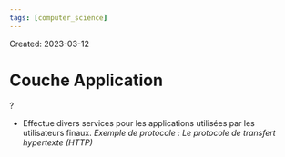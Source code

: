 ```yaml
---
tags: [computer_science] 
---
```

Created: 2023-03-12

# Couche Application
?
- Effectue divers services pour les applications utilisées par les utilisateurs finaux. *Exemple de protocole : Le protocole de transfert hypertexte (HTTP)*
<!--SR:!2023-03-16,2,210-->